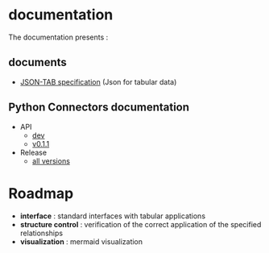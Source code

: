 # documentation

The documentation presents :

## documents

- [JSON-TAB specification](https://github.com/loco-philippe/NTV/blob/main/documentation/JSON-TAB-standard.pdf) (Json for tabular data)

## Python Connectors documentation

- API
  - [dev](https://loco-philippe.github.io/tab-analysis/tab_analysis.html)
  - [v0.1.1](https://loco-philippe.github.io/tab-analysis/v0.1.1/tab_analysis.html)
- Release
  - [all versions](https://github.com/loco-philippe/tab-analysis/tree/main/docs/release.rst)

# Roadmap

- **interface** : standard interfaces with tabular applications
- **structure control** : verification of the correct application of the specified relationships
- **visualization** : mermaid visualization
